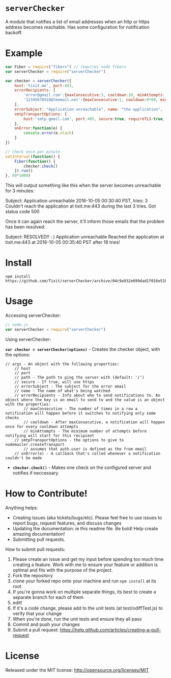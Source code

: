 
`serverChecker`
=====

A module that notifies a list of email addresses when an http or https address becomes reachable. Has some configuration for notification backoff.

Example
=======

```javascript
var Fiber = require("fibers") // requires node fibers
var serverChecker = require("serverChecker")

var checker = serverChecker({
    host:'tixit.me', port:443,
    errorRecipients: [
        'error@gmail.rom':{maxConsecutive:3, cooldown:10, minAttempts: 5},
        '12345678910@tmomail.net':{maxConsecutive:1, cooldown:8*60, minAttempts: 2*60}
    ],
    errorSubject: "Application unreachable", name: "the application",
    smtpTransportOptions: {
        host:'smtp.gmail.com', port:465, secure:true, requireTLS:true, auth: {user:'shunk@gmail.me', pass:'myUncrackablePassword'}
    },
    onError:function(e) {
        console.error(e.stack)
    }
})

// check once per minute
setInterval(function() {
    Fiber(function() {
        checker.check()
    }).run()
}, 60*1000)
```

This will output something like this when the server becomes unreachable for 3 minutes:

Subject: Application unreachable
2016-10-05 00:30:40 PST, tries: 3
Couldn't reach the application at tixit.me:443 during the last 3 tries. Got status code 500

Once it can again reach the server, it'll inform those emails that the problem has been resolved:

Subject: RESOLVED!! : ) Application unreachable
Reached the application at tixit.me:443 at 2016-10-05 00:35:40 PST after 18 tries!

Install
=======

```
npm install https://github.com/Tixit/serverChecker/archive/04c9a932e699dad1f016e51bf096b02e83c30b8a.tar.gz
```

Usage
=====

Accessing serverChecker:
```javascript
// node.js
var serverChecker = require("serverChecker")
```

Using serverChecker:

**`var checker = serverChecker(options)`** - Creates the checker object, with the options:

```
// args - An object with the following properties:
    // host
    // port
    // path - The path to ping the server with (default: '/')
    // secure - If true, will use https
    // errorSubject - The subject for the error email
    // name - The name of what's being watched
    // errorRecipients - Info about who to send notifications to. An object where the key is an email to send to and the value is an object with the properties:
        // maxConsecutive - The number of times in a row a notification will happen before it switches to notifying only some checks
        // cooldown - After maxConsecutive, a notification will happen once for every cooldown attempts
        // minAttempts - The minimum number of attempts before notifying will start for this recipient
    // smtpTransportOptions - the options to give to nodemailer.createTransport
        // assumes that auth.user is defined as the from email
    // onError(e) - A callback that's called whenever a notification couldn't be made
```

* **`checker.check()`** - Makes one check on the configured server and notifies if neccessary.

How to Contribute!
============

Anything helps:

* Creating issues (aka tickets/bugs/etc). Please feel free to use issues to report bugs, request features, and discuss changes
* Updating the documentation: ie this readme file. Be bold! Help create amazing documentation!
* Submitting pull requests.

How to submit pull requests:

1. Please create an issue and get my input before spending too much time creating a feature. Work with me to ensure your feature or addition is optimal and fits with the purpose of the project.
2. Fork the repository
3. clone your forked repo onto your machine and run `npm install` at its root
4. If you're gonna work on multiple separate things, its best to create a separate branch for each of them
5. edit!
6. If it's a code change, please add to the unit tests (at test/odiffTest.js) to verify that your change
7. When you're done, run the unit tests and ensure they all pass
8. Commit and push your changes
9. Submit a pull request: https://help.github.com/articles/creating-a-pull-request

License
=======
Released under the MIT license: http://opensource.org/licenses/MIT
